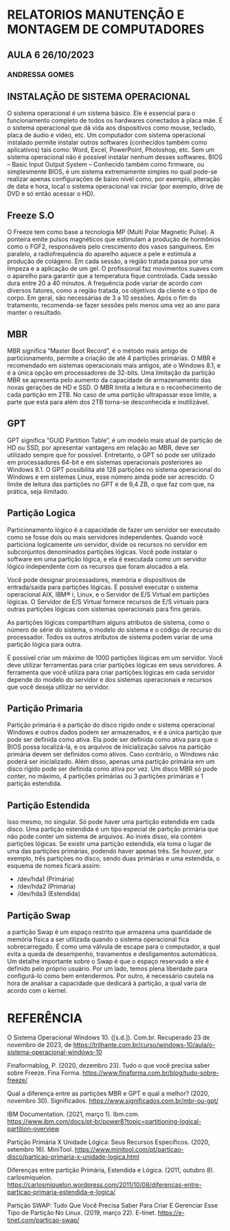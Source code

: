 # RELATORIOS MANUTENÇÃO E MONTAGEM DE COMPUTADORES
## AULA 6 26/10/2023
### ANDRESSA GOMES

## INSTALAÇÃO DE SISTEMA OPERACIONAL
O sistema operacional é um sistema básico. Ele é essencial para o funcionamento completo de todos os hardwares conectados à placa mãe. É o sistema operacional que dá vida aos dispositivos como mouse, teclado, placa de áudio e vídeo, etc.
Um computador com sistema operacional instalado permite instalar outros softwares (conhecidos também como aplicativos) tais como: Word, Excel, PowerPoint, Photoshop, etc. Sem um sistema operacional não é possível instalar nenhum desses softwares.
BIOS – Basic Input Output System – Conhecido também como firmware, ou simplesmente BIOS, é um sistema extremamente simples no qual pode-se realizar apenas configurações de baixo nível como, por exemplo, alteração de data e hora, local o sistema operacional vai iniciar (por exemplo, drive de DVD e só então acessar o HD).

## Freeze S.O
O Freeze tem como base a tecnologia MP (Multi Polar Magnetic Pulse). A ponteira emite pulsos magnéticos que estimulam a produção de hormônios como o FGF2, responsáveis pelo crescimento dos vasos sanguíneos. Em paralelo, a radiofrequência do aparelho aquece a pele e estimula a produção de colágeno.
Em cada sessão, a região tratada passa por uma limpeza e a aplicação de um gel. O profissional faz movimentos suaves com o aparelho para garantir que a temperatura fique controlada.
Cada sessão dura entre 20 a 40 minutos. A frequência pode variar de acordo com diversos fatores, como a região tratada, os objetivos da cliente e o tipo de corpo. Em geral, são necessárias de 3 a 10 sessões. Após o fim do tratamento, recomenda-se fazer sessões pelo menos uma vez ao ano para manter o resultado.

## MBR

MBR significa “Master Boot Record”, é o método mais antigo de particionamento, permite a criação de até 4 partições primárias. O MBR é recomendado em sistemas operacionais mais antigos, até o Windows 8.1, e é a única opção em processadores de 32-bits.
Uma limitação da partição MBR se apresenta pelo aumento da capacidade de armazenamento das novas gerações de HD e SSD. O MBR limita a leitura e o reconhecimento de cada partição em 2TB. No caso de uma partição ultrapassar esse limite, a parte que está para além dos 2TB torna-se desconhecida e inutilizável.

## GPT

GPT significa “GUID Partition Table”, é um modelo mais atual de partição de HD ou SSD, por apresentar vantagens em relação ao MBR, deve ser utilizado sempre que for possível. Entretanto, o GPT só pode ser utilizado em processadores 64-bit e em sistemas operacionais posteriores ao Windows 8.1.
O GPT possibilita até 128 partições no sistema operacional do Windows e em sistemas Linux, esse número ainda pode ser acrescido. O limite de leitura das partições no GPT é de 9,4 ZB, o que faz com que, na prática, seja ilimitado.

## Partição Logica

Particionamento lógico é a capacidade de fazer um servidor ser executado como se fosse dois ou mais servidores independentes. Quando você particiona logicamente um servidor, divide os recursos no servidor em subconjuntos denominados partições lógicas. Você pode instalar o software em uma partição lógica, e ela é executada como um servidor lógico independente com os recursos que foram alocados a ela.

Você pode designar processadores, memória e dispositivos de entrada/saída para partições lógicas. É possível executar o sistema operacional AIX, IBM® i, Linux, e o Servidor de E/S Virtual em partições lógicas. O Servidor de E/S Virtual fornece recursos de E/S virtuais para outras partições lógicas com sistemas operacionais para fins gerais.

As partições lógicas compartilham alguns atributos de sistema, como o número de série do sistema, o modelo do sistema e o código de recurso do processador. Todos os outros atributos de sistema podem variar de uma partição lógica para outra.

É possível criar um máximo de 1000 partições lógicas em um servidor. Você deve utilizar ferramentas para criar partições lógicas em seus servidores. A ferramenta que você utiliza para criar partições lógicas em cada servidor depende do modelo do servidor e dos sistemas operacionais e recursos que você deseja utilizar no servidor.

## Partição Primaria
Partição primária é a partição do disco rígido onde o sistema operacional Windows e outros dados podem ser armazenados, e é a única partição que pode ser definida como ativa. Ela pode ser definida como ativa para que o BIOS possa localizá-la, e os arquivos de inicialização salvos na partição primária devem ser definidos como ativos. Caso contrário, o Windows não poderá ser inicializado. Além disso, apenas uma partição primária em um disco rígido pode ser definida como ativa por vez. Um disco MBR só pode conter, no máximo, 4 partições primárias ou 3 partições primárias e 1 partição estendida.

## Partição Estendida
Isso mesmo, no singular. Só pode haver uma partição estendida em cada disco. Uma partição estendida é um tipo especial de partição primária que não pode conter um sistema de arquivos. Ao invés disso, ela contém partições lógicas. Se existir uma partição estendida, ela toma o lugar de uma das partições primárias, podendo haver apenas três.
Se houver, por exemplo, três partições no disco, sendo duas primárias e uma estendida, o esquema de nomes ficará assim:
* /dev/hda1 (Primária)
* /dev/hda2 (Primária)
* /dev/hda3 (Estendida)

## Partição Swap
a partição Swap é um espaço restrito que armazena uma quantidade de memória física a ser utilizada quando o sistema operacional fica sobrecarregado. É como uma válvula de escape para o computador, a qual evita a queda de desempenho, travamentos e desligamentos automáticos.
Um detalhe importante sobre o Swap é que o espaço reservado a ele é definido pelo próprio usuário.
Por um lado, temos plena liberdade para configurá-lo como bem entendermos. Por outro, é necessário cautela na hora de analisar a capacidade que dedicará à partição, a qual varia de acordo com o kernel.


# REFERÊNCIA
O Sistema Operacional Windows 10. ([s.d.]). Com.br. Recuperado 23 de novembro de 2023, de https://trilhante.com.br/curso/windows-10/aula/o-sistema-operacional-windows-10

Finaformablog, P. (2020, dezembro 23). Tudo o que você precisa saber sobre Freeze. Fina Forma. https://www.finaforma.com.br/blog/tudo-sobre-freeze/

Qual a diferença entre as partições MBR e GPT e qual a melhor? (2020, novembro 30). Significados. https://www.significados.com.br/mbr-ou-gpt/

IBM Documentation. (2021, março 1). Ibm.com. https://www.ibm.com/docs/pt-br/power8?topic=partitioning-logical-partition-overview

Partição Primária X Unidade Lógica: Seus Recursos Específicos. (2020, setembro 16). MiniTool. https://www.minitool.com/pt/particao-disco/particao-primaria-x-unidade-logica.html

Diferenças entre partição Primária, Estendida e Lógica. (2011, outubro 8). carlosmiquelon. https://carlosmiquelon.wordpress.com/2011/10/08/diferencas-entre-particao-primaria-estendida-e-logica/

Partição SWAP: Tudo Que Você Precisa Saber Para Criar E Gerenciar Esse Tipo de Partição No Linux. (2019, março 22). E-tinet. https://e-tinet.com/particao-swap/

